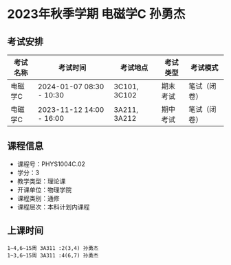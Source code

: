 # 2023年秋季学期 电磁学C 孙勇杰




## 考试安排

| 考试名称 | 考试时间 | 考试地点 | 考试类型 | 考试模式 |
| -------- | -------- | -------- | -------- | -------- |
| 电磁学C | 2024-01-07 08:30 - 10:30 | 3C101, 3C102 | 期末考试 | 笔试（闭卷） |
| 电磁学C | 2023-11-12 14:00 - 16:00 | 3A211, 3A212 | 期中考试 | 笔试（闭卷） |





## 课程信息

- 课程号：PHYS1004C.02
- 学分：3
- 教学类型：理论课
- 开课单位：物理学院
- 课程类别：通修
- 课程层次：本科计划内课程

## 上课时间

```
1~4,6~15周 3A311 :2(3,4) 孙勇杰
1~3,6~15周 3A311 :4(6,7) 孙勇杰
```


